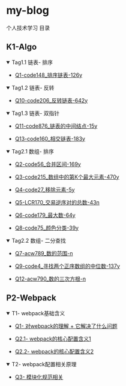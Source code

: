 # my-blog

个人技术学习 目录


## K1-Algo


<details open>

<summary> Tag1.1 链表- 排序 </summary>

- [Q1-code148_排序链表-126y](https://github.com/gmYuan/my_algo/blob/main/Q1-code148/2.2-code148.md)


</details>


<details open>

<summary> Tag1.2 链表- 反转 </summary>

- [Q10-code206_反转链表-642y](https://github.com/gmYuan/my_algo/blob/main/Q10-code206/2.2-code206.md)

</details>


<details open>

<summary> Tag1.3 链表- 双指针 </summary>

- [Q11-code876_链表的中间结点-15y]()

- [Q13-code160_相交链表-183y]()

</details>



<details open>

<summary> Tag2.1 数组- 排序 </summary>

- [Q2-code56_合并区间-169y](https://github.com/gmYuan/my_algo/blob/main/Q2-code56/2.2-code56.md)

- [Q3-code215_数组中的第K个最大元素-470y](https://github.com/gmYuan/my_algo/blob/main/Q3-code215/2.2-code215.md)

- [Q4-code27_移除元素-5y](https://github.com/gmYuan/my_algo/blob/main/Q4-code27/2.2-code27.md)

- [Q5-LCR170_交易逆序对的总数-43n](https://github.com/gmYuan/my_algo/blob/main/Q5-LCR170/2.2-%E5%89%91%E6%8C%87offer51%3ALCR170.md)

- [Q6-code179_最大数-64y](https://github.com/gmYuan/my_algo/blob/main/Q6-code179/2.2-code179.md)

- [Q8-code75_颜色分类-39y](https://github.com/gmYuan/my_algo/blob/main/Q8-code75/2.2-code75.md)


</details>


<details open>

<summary> Tag2.2 数组- 二分查找 </summary>

- [Q7-acw789_数的范围-n](https://github.com/gmYuan/my_algo/blob/main/Q7-acw789/2.2-acw789.md)

- [Q9-code4_寻找两个正序数组的中位数-137y](https://github.com/gmYuan/my_algo/blob/main/Q9-code4/2.2-code4.md)

- [Q12-acw790_数的三次方根-n]()

</details>





## P2-Webpack

<details open>

<summary> T1- webpack基础含义 </summary>

- [Q1- 对webpack的理解 + 它解决了什么问题]()

- [Q2.1- webpack的核心配置含义1]()

- [Q2.2- webpack的核心配置含义2]()

</details>


<details open>

<summary> T2- webpack配置相关原理 </summary>

- [Q3- 模块化规范相关]()

</details>
